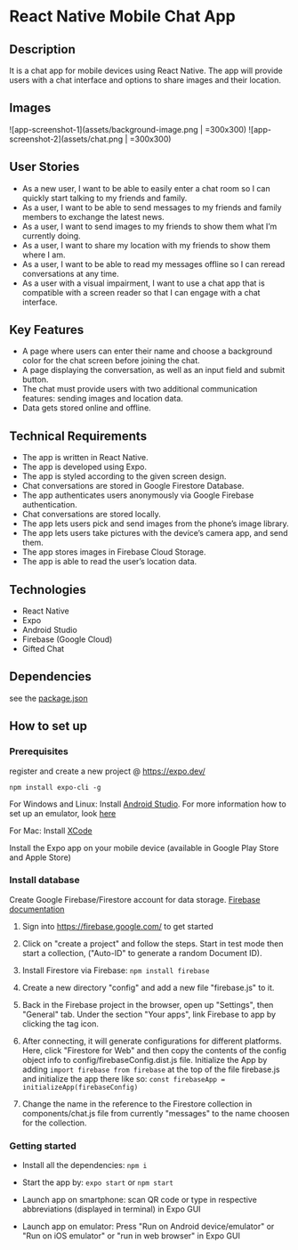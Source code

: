 # React Native Mobile Chat App

## Description

It is a chat app for mobile devices using React Native. The app will provide users with a chat interface and options to share images and their location.

## Images

![app-screenshot-1](assets/background-image.png | =300x300)
![app-screenshot-2](assets/chat.png | =300x300)

## User Stories

- As a new user, I want to be able to easily enter a chat room so I can quickly start talking to my friends and family.
- As a user, I want to be able to send messages to my friends and family members to exchange the latest news.
- As a user, I want to send images to my friends to show them what I’m currently doing.
- As a user, I want to share my location with my friends to show them where I am.
- As a user, I want to be able to read my messages offline so I can reread conversations at any time.
- As a user with a visual impairment, I want to use a chat app that is compatible with a screen reader so that I can engage with a chat interface.

## Key Features

- A page where users can enter their name and choose a background color for the chat screen before joining the chat.
- A page displaying the conversation, as well as an input field and submit button.
- The chat must provide users with two additional communication features: sending images and location data.
- Data gets stored online and offline.

## Technical Requirements

- The app is written in React Native.
- The app is developed using Expo.
- The app is styled according to the given screen design.
- Chat conversations are stored in Google Firestore Database.
- The app authenticates users anonymously via Google Firebase authentication.
- Chat conversations are stored locally.
- The app lets users pick and send images from the phone’s image library.
- The app lets users take pictures with the device’s camera app, and send them.
- The app stores images in Firebase Cloud Storage.
- The app is able to read the user’s location data.

## Technologies

- React Native
- Expo
- Android Studio
- Firebase (Google Cloud)
- Gifted Chat

## Dependencies

see the [package.json](/package.json)

## How to set up

### Prerequisites

register and create a new project @ https://expo.dev/

```
npm install expo-cli -g
```

For Windows and Linux: Install
[Android Studio](https://developer.android.com/studio).
For more information how to set up an emulator, look [here](https://docs.expo.dev/workflow/android-studio-emulator/?redirected)

For Mac: Install [XCode](https://developer.apple.com/xcode/)

Install the Expo app on your mobile device (available in Google Play Store and Apple Store)

### Install database

Create Google Firebase/Firestore account for data storage.
[Firebase documentation](https://firebase.google.com/docs/web/setup)

1. Sign into https://firebase.google.com/ to get started

2. Click on "create a project" and follow the steps. Start in test mode then start a collection, ("Auto-ID" to generate a random Document ID).

3. Install Firestore via Firebase: `npm install firebase`

4. Create a new directory "config" and add a new file "firebase.js" to it.

5. Back in the Firebase project in the browser, open up "Settings", then "General" tab. Under the section "Your apps", link Firebase to app by clicking the tag icon.

6. After connecting, it will generate configurations for different platforms. Here, click "Firestore for Web" and then copy the contents of the config object info to config/firebaseConfig.dist.js file. Initialize the App by adding `import firebase from firebase` at the top of the file firebase.js and initialize the app there like so: `const firebaseApp = initializeApp(firebaseConfig)`

7. Change the name in the reference to the Firestore collection in components/chat.js file from currently "messages" to the name choosen for the collection.

### Getting started

- Install all the dependencies:
  `npm i`

- Start the app by:
  `expo start` or `npm start`

- Launch app on smartphone:
  scan QR code or type in respective abbreviations (displayed in terminal) in Expo GUI

- Launch app on emulator:
  Press "Run on Android device/emulator" or "Run on iOS emulator" or "run in web browser" in Expo GUI
